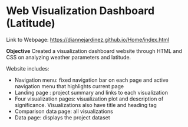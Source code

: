 # Web Visualization Dashboard (Latitude)

Link to Webpage: https://diannejardinez.github.io/Home/index.html

**Objective**
Created a visualization dashboard website through HTML and CSS on analyzing weather parameters and latitude.

Website includes:
- Navigation menu: fixed navigation bar on each page and active navigation menu that highlights current page
- Landing page : project summary and links to each visualization
- Four visualization pages: visualization plot and description of significance. Visualizations also have title and heading tag
- Comparison data page: all visualizations 
- Data page: displays the project dataset
 



